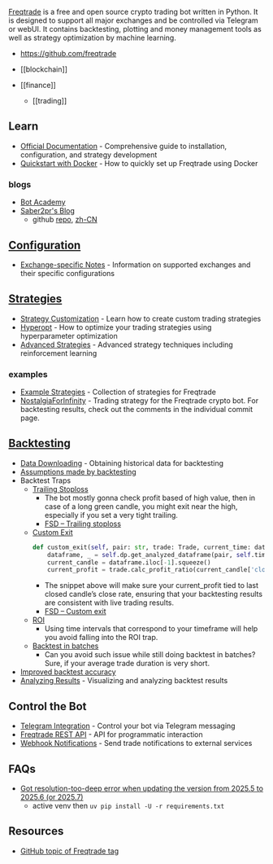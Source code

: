 [Freqtrade](https://www.freqtrade.io/) is a free and open source crypto trading bot written in Python.
It is designed to support all major exchanges and be controlled via Telegram or webUI.
It contains backtesting, plotting and money management tools as well as strategy optimization by machine learning.

- https://github.com/freqtrade

- [[blockchain]]
- [[finance]]
  - [[trading]]


## Learn
- [Official Documentation](https://www.freqtrade.io/en/stable/) - Comprehensive guide to installation, configuration, and strategy development
- [Quickstart with Docker](https://www.freqtrade.io/en/stable/docker_quickstart/) - How to quickly set up Freqtrade using Docker

### blogs
- [Bot Academy](https://botacademy.ddns.net/)
- [Saber2pr's Blog](https://saber2pr.top/)
  - github [repo](https://github.com/Saber2pr/saber2pr.github.io/tree/master/Web3), [zh-CN](https://github.com/Saber2pr/zh/tree/master/Web3)


## [Configuration](https://www.freqtrade.io/en/stable/configuration/)
- [Exchange-specific Notes](https://www.freqtrade.io/en/stable/exchanges/) - Information on supported exchanges and their specific configurations


## [Strategies](https://www.freqtrade.io/en/stable/strategy-101/)
- [Strategy Customization](https://www.freqtrade.io/en/stable/strategy-customization/) - Learn how to create custom trading strategies
- [Hyperopt](https://www.freqtrade.io/en/stable/hyperopt/) - How to optimize your trading strategies using hyperparameter optimization
- [Advanced Strategies](https://www.freqtrade.io/en/stable/strategy-advanced/) - Advanced strategy techniques including reinforcement learning

### examples
- [Example Strategies](https://github.com/freqtrade/freqtrade-strategies) - Collection of strategies for Freqtrade
- [NostalgiaForInfinity](https://github.com/iterativv/NostalgiaForInfinity) - Trading strategy for the Freqtrade crypto bot. For backtesting results, check out the comments in the individual commit page.


## [Backtesting](https://www.freqtrade.io/en/stable/backtesting/)
- [Data Downloading](https://www.freqtrade.io/en/stable/data-download/) - Obtaining historical data for backtesting
- [Assumptions made by backtesting](https://www.freqtrade.io/en/latest/backtesting/#assumptions-made-by-backtesting)
- Backtest Traps
  - [Trailing Stoploss](https://botacademy.ddns.net/2023/07/09/backtest-traps-trailing-stoploss/)
    - The bot mostly gonna check profit based of high value, then in case of a long green candle, you might exit near the high, especially if you set a very tight trailing.
    - [FSD – Trailing stoploss](https://botacademy.ddns.net/2023/10/18/fsd-trailing-stoploss/)
  - [Custom Exit](https://botacademy.ddns.net/2023/07/09/backtest-traps-custom-exit/)
    ```py
    def custom_exit(self, pair: str, trade: Trade, current_time: datetime, current_rate: float, current_profit: float, **kwargs) -> Optional[Union[str, bool]]:
        dataframe, _ = self.dp.get_analyzed_dataframe(pair, self.timeframe)
        current_candle = dataframe.iloc[-1].squeeze()
        current_profit = trade.calc_profit_ratio(current_candle['close'])
    ```
    - The snippet above will make sure your current_profit tied to last closed candle’s close rate, ensuring that your backtesting results are consistent with live trading results.
    - [FSD – Custom exit](https://botacademy.ddns.net/2023/10/18/fsd-custom-exit/)
  - [ROI](https://botacademy.ddns.net/2023/07/12/backtest-traps-roi/)
    - Using time intervals that correspond to your timeframe will help you avoid falling into the ROI trap.
  - [Backtest in batches](https://botacademy.ddns.net/2024/10/10/hidden-trap-of-doing-backtest-in-batches/)
    - Can you avoid such issue while still doing backtest in batches? Sure, if your average trade duration is very short.
- [Improved backtest accuracy](https://www.freqtrade.io/en/develop/backtesting/#improved-backtest-accuracy)
- [Analyzing Results](https://www.freqtrade.io/en/stable/plotting/) - Visualizing and analyzing backtest results


## Control the Bot
- [Telegram Integration](https://www.freqtrade.io/en/stable/telegram-usage/) - Control your bot via Telegram messaging
- [Freqtrade REST API](https://www.freqtrade.io/en/stable/rest-api/) - API for programmatic interaction
- [Webhook Notifications](https://www.freqtrade.io/en/stable/webhook-config/) - Send trade notifications to external services


## FAQs
- [Got resolution-too-deep error when updating the version from 2025.5 to 2025.6 (or 2025.7)](https://github.com/freqtrade/freqtrade/issues/12057)
  - active venv then `uv pip install -U -r requirements.txt`


## Resources
- [GitHub topic of Freqtrade tag](https://github.com/topics/freqtrade)
